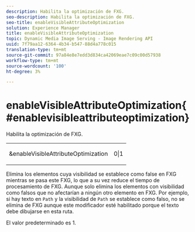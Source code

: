 ```yaml
---
description: Habilita la optimización de FXG.
seo-description: Habilita la optimización de FXG.
seo-title: enableVisibleAttributeOptimization
solution: Experience Manager
title: enableVisibleAttributeOptimization
topic: Dynamic Media Image Serving - Image Rendering API
uuid: 7f79aa12-6364-4b34-b547-88d4a778c015
translation-type: tm+mt
source-git-commit: 97a84e8e7edd3d834ca42069eae7c09c00d57938
workflow-type: tm+mt
source-wordcount: '100'
ht-degree: 3%

---
```



# enableVisibleAttributeOptimization{#enablevisibleattributeoptimization}

Habilita la optimización de FXG.

<table id="simpletable_FDE0D8786BC747AF87A336452500E695"> 
 <tr class="strow"> 
  <td class="stentry"> <p><span class="codeph"> &amp;enableVisibleAttributeOptimization</span> </p> </td> 
  <td class="stentry"> <p>0|1 </p></td> 
 </tr> 
</table>

Elimina los elementos cuya visibilidad se establece como false en FXG mientras se pasa este FXG, lo que a su vez reduce el tiempo de procesamiento de FXG. Aunque solo elimina los elementos con visibilidad como falsos que no afectarían a ningún otro elemento en FXG. Por ejemplo, si hay texto en `Path` y la visibilidad de `Path` se establece como falso, no se elimina de FXG aunque este modificador esté habilitado porque el texto debe dibujarse en esta ruta.

El valor predeterminado es 1.
